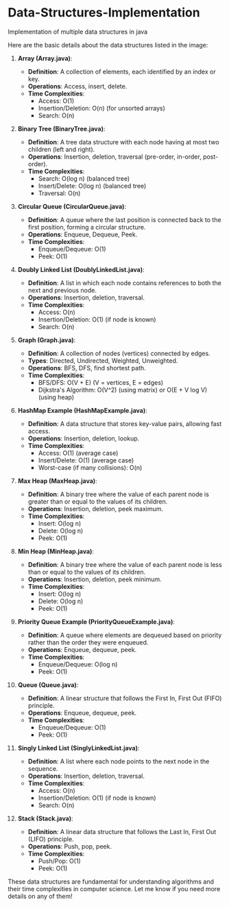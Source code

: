 # Data-Structures-Implementation
Implementation of multiple data structures in java

Here are the basic details about the data structures listed in the image:

1. **Array (Array.java)**:
   - **Definition**: A collection of elements, each identified by an index or key.
   - **Operations**: Access, insert, delete.
   - **Time Complexities**:
     - Access: O(1)
     - Insertion/Deletion: O(n) (for unsorted arrays)
     - Search: O(n)
   
2. **Binary Tree (BinaryTree.java)**:
   - **Definition**: A tree data structure with each node having at most two children (left and right).
   - **Operations**: Insertion, deletion, traversal (pre-order, in-order, post-order).
   - **Time Complexities**:
     - Search: O(log n) (balanced tree)
     - Insert/Delete: O(log n) (balanced tree)
     - Traversal: O(n)
   
3. **Circular Queue (CircularQueue.java)**:
   - **Definition**: A queue where the last position is connected back to the first position, forming a circular structure.
   - **Operations**: Enqueue, Dequeue, Peek.
   - **Time Complexities**:
     - Enqueue/Dequeue: O(1)
     - Peek: O(1)

4. **Doubly Linked List (DoublyLinkedList.java)**:
   - **Definition**: A list in which each node contains references to both the next and previous node.
   - **Operations**: Insertion, deletion, traversal.
   - **Time Complexities**:
     - Access: O(n)
     - Insertion/Deletion: O(1) (if node is known)
     - Search: O(n)

5. **Graph (Graph.java)**:
   - **Definition**: A collection of nodes (vertices) connected by edges.
   - **Types**: Directed, Undirected, Weighted, Unweighted.
   - **Operations**: BFS, DFS, find shortest path.
   - **Time Complexities**:
     - BFS/DFS: O(V + E) (V = vertices, E = edges)
     - Dijkstra's Algorithm: O(V^2) (using matrix) or O(E + V log V) (using heap)

6. **HashMap Example (HashMapExample.java)**:
   - **Definition**: A data structure that stores key-value pairs, allowing fast access.
   - **Operations**: Insertion, deletion, lookup.
   - **Time Complexities**:
     - Access: O(1) (average case)
     - Insert/Delete: O(1) (average case)
     - Worst-case (if many collisions): O(n)

7. **Max Heap (MaxHeap.java)**:
   - **Definition**: A binary tree where the value of each parent node is greater than or equal to the values of its children.
   - **Operations**: Insertion, deletion, peek maximum.
   - **Time Complexities**:
     - Insert: O(log n)
     - Delete: O(log n)
     - Peek: O(1)

8. **Min Heap (MinHeap.java)**:
   - **Definition**: A binary tree where the value of each parent node is less than or equal to the values of its children.
   - **Operations**: Insertion, deletion, peek minimum.
   - **Time Complexities**:
     - Insert: O(log n)
     - Delete: O(log n)
     - Peek: O(1)

9. **Priority Queue Example (PriorityQueueExample.java)**:
   - **Definition**: A queue where elements are dequeued based on priority rather than the order they were enqueued.
   - **Operations**: Enqueue, dequeue, peek.
   - **Time Complexities**:
     - Enqueue/Dequeue: O(log n)
     - Peek: O(1)

10. **Queue (Queue.java)**:
    - **Definition**: A linear structure that follows the First In, First Out (FIFO) principle.
    - **Operations**: Enqueue, dequeue, peek.
    - **Time Complexities**:
      - Enqueue/Dequeue: O(1)
      - Peek: O(1)

11. **Singly Linked List (SinglyLinkedList.java)**:
    - **Definition**: A list where each node points to the next node in the sequence.
    - **Operations**: Insertion, deletion, traversal.
    - **Time Complexities**:
      - Access: O(n)
      - Insertion/Deletion: O(1) (if node is known)
      - Search: O(n)

12. **Stack (Stack.java)**:
    - **Definition**: A linear data structure that follows the Last In, First Out (LIFO) principle.
    - **Operations**: Push, pop, peek.
    - **Time Complexities**:
      - Push/Pop: O(1)
      - Peek: O(1)

These data structures are fundamental for understanding algorithms and their time complexities in computer science. Let me know if you need more details on any of them!
